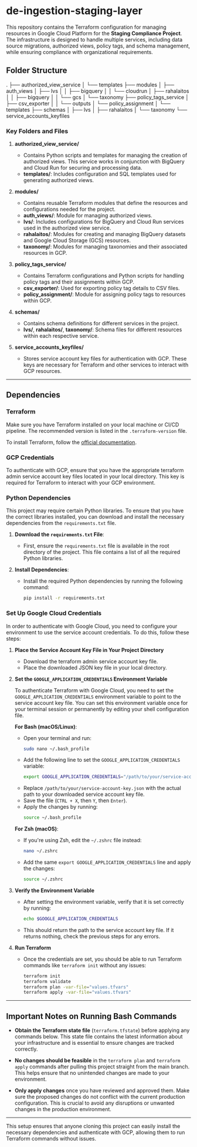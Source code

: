 # de-ingestion-staging-layer

This repository contains the Terraform configuration for managing resources in Google Cloud Platform for the **Staging Compliance Project**. The infrastructure is designed to handle multiple services, including data source migrations, authorized views, policy tags, and schema management, while ensuring compliance with organizational requirements.

## Folder Structure

.
├── authorized_view_service
│ └── templates
├── modules
│ ├── auth_views
│ ├── lvs
│ │ ├── bigquery
│ │ └── cloudrun
│ ├── rahalaitos
│ │ ├── bigquery
│ │ └── gcs
│ └── taxonomy
├── policy_tags_service
│ ├── csv_exporter
│ │ └── outputs
│ └── policy_assignment
│ └── templates
├── schemas
│ ├── lvs
│ ├── rahalaitos
│ └── taxonomy
└── service_accounts_keyfiles

### Key Folders and Files

1. **authorized_view_service/**

   - Contains Python scripts and templates for managing the creation of authorized views. This service works in conjunction with BigQuery and Cloud Run for securing and processing data.
   - **templates/**: Includes configuration and SQL templates used for generating authorized views.

2. **modules/**

   - Contains reusable Terraform modules that define the resources and configurations needed for the project.
   - **auth_views/**: Module for managing authorized views.
   - **lvs/**: Includes configurations for BigQuery and Cloud Run services used in the authorized view service.
   - **rahalaitos/**: Modules for creating and managing BigQuery datasets and Google Cloud Storage (GCS) resources.
   - **taxonomy/**: Modules for managing taxonomies and their associated resources in GCP.

3. **policy_tags_service/**

   - Contains Terraform configurations and Python scripts for handling policy tags and their assignments within GCP.
   - **csv_exporter/**: Used for exporting policy tag details to CSV files.
   - **policy_assignment/**: Module for assigning policy tags to resources within GCP.

4. **schemas/**

   - Contains schema definitions for different services in the project.
   - **lvs/**, **rahalaitos/**, **taxonomy/**: Schema files for different resources within each respective service.

5. **service_accounts_keyfiles/**
   - Stores service account key files for authentication with GCP. These keys are necessary for Terraform and other services to interact with GCP resources.

---

## Dependencies

### Terraform

Make sure you have Terraform installed on your local machine or CI/CD pipeline. The recommended version is listed in the `.terraform-version` file.

To install Terraform, follow the [official documentation](https://www.terraform.io/downloads.html).

### GCP Credentials

To authenticate with GCP, ensure that you have the appropriate terraform admin service account key files located in your local directory. This key is required for Terraform to interact with your GCP environment.

### Python Dependencies

This project may require certain Python libraries. To ensure that you have the correct libraries installed, you can download and install the necessary dependencies from the `requirements.txt` file.

1. **Download the `requirements.txt` File**:

   - First, ensure the `requirements.txt` file is available in the root directory of the project. This file contains a list of all the required Python libraries.

2. **Install Dependencies**:
   - Install the required Python dependencies by running the following command:
     ```bash
     pip install -r requirements.txt
     ```

### Set Up Google Cloud Credentials

In order to authenticate with Google Cloud, you need to configure your environment to use the service account credentials. To do this, follow these steps:

1. **Place the Service Account Key File in Your Project Directory**

   - Download the terraform admin service account key file.
   - Place the downloaded JSON key file in your local directory.

2. **Set the `GOOGLE_APPLICATION_CREDENTIALS` Environment Variable**

   To authenticate Terraform with Google Cloud, you need to set the `GOOGLE_APPLICATION_CREDENTIALS` environment variable to point to the service account key file. You can set this environment variable once for your terminal session or permanently by editing your shell configuration file.

   **For Bash (macOS/Linux)**:

   - Open your terminal and run:
     ```bash
     sudo nano ~/.bash_profile
     ```
   - Add the following line to set the `GOOGLE_APPLICATION_CREDENTIALS` variable:
     ```bash
     export GOOGLE_APPLICATION_CREDENTIALS="/path/to/your/service-account-key.json"
     ```
   - Replace `/path/to/your/service-account-key.json` with the actual path to your downloaded service account key file.
   - Save the file (`CTRL + X`, then `Y`, then `Enter`).
   - Apply the changes by running:
     ```bash
     source ~/.bash_profile
     ```

   **For Zsh (macOS)**:

   - If you're using Zsh, edit the `~/.zshrc` file instead:
     ```bash
     nano ~/.zshrc
     ```
   - Add the same `export GOOGLE_APPLICATION_CREDENTIALS` line and apply the changes:
     ```bash
     source ~/.zshrc
     ```

3. **Verify the Environment Variable**

   - After setting the environment variable, verify that it is set correctly by running:
     ```bash
     echo $GOOGLE_APPLICATION_CREDENTIALS
     ```
   - This should return the path to the service account key file. If it returns nothing, check the previous steps for any errors.

4. **Run Terraform**
   - Once the credentials are set, you should be able to run Terraform commands like `terraform init` without any issues:
     ```bash
     terraform init
     terraform validate
     terraform plan -var-file="values.tfvars"
     terraform apply -var-file="values.tfvars"
     ```

---

## Important Notes on Running Bash Commands

- **Obtain the Terraform state file** (`terraform.tfstate`) before applying any commands below. This state file contains the latest information about your infrastructure and is essential to ensure changes are tracked correctly.

- **No changes should be feasible** in the `terraform plan` and `terraform apply` commands after pulling this project straight from the main branch. This helps ensure that no unintended changes are made to your environment.

- **Only apply changes** once you have reviewed and approved them. Make sure the proposed changes do not conflict with the current production configuration. This is crucial to avoid any disruptions or unwanted changes in the production environment.

---

This setup ensures that anyone cloning this project can easily install the necessary dependencies and authenticate with GCP, allowing them to run Terraform commands without issues.
